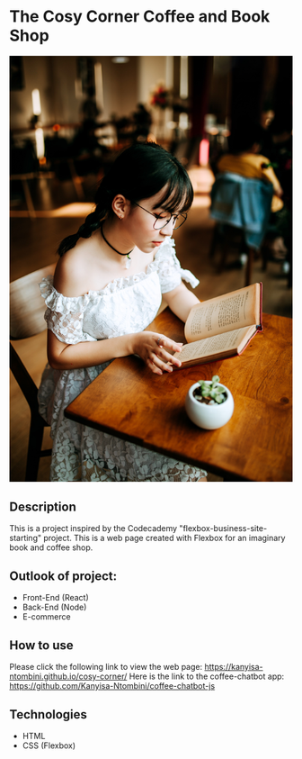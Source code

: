 # The Cosy Corner Coffee and Book Shop

![Use Case Diagrams](./resources/images/reading-woman.jpg)

## Description
This is a project inspired by the Codecademy "flexbox-business-site-starting" project. This is a web page created with Flexbox for an imaginary book and coffee shop.

## Outlook of project:
- Front-End (React)
- Back-End (Node)
- E-commerce

## How to use
Please click the following link to view the web page: https://kanyisa-ntombini.github.io/cosy-corner/
Here is the link to the coffee-chatbot app: https://github.com/Kanyisa-Ntombini/coffee-chatbot-js

## Technologies
- HTML
- CSS (Flexbox)
